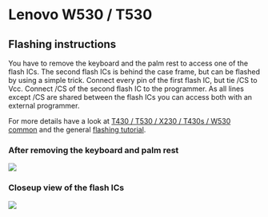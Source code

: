 # Lenovo W530 / T530

## Flashing instructions
You have to remove the keyboard and the palm rest to access one of the
flash ICs. The second flash ICs is behind the case frame, but can be
flashed by using a simple trick. Connect every pin of the first flash
IC, but tie /CS to Vcc. Connect /CS of the second flash IC to the
programmer.
As all lines except /CS are shared between the flash ICs you can access
both with an external programmer.

For more details have a look at [T430 / T530 / X230 / T430s / W530 common] and
the general [flashing tutorial].

### After removing the keyboard and palm rest
![][w530-1]

[w530-1]: w530-1.jpg

### Closeup view of the flash ICs
![][w530-2]

[w530-2]: w530-2.jpg

[flashing tutorial]: ../../flash_tutorial/ext_power.md
[T430 / T530 / X230 / T430s / W530 common]: Ivy_Bridge_series.md
